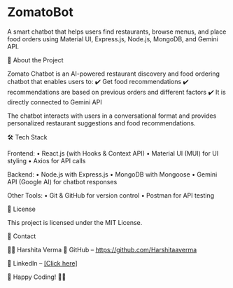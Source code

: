 # ZomatoBot
A smart chatbot that helps users find restaurants, browse menus, and place food orders using Material UI, Express.js, Node.js, MongoDB, and Gemini API.

📖 About the Project

Zomato Chatbot is an AI-powered restaurant discovery and food ordering chatbot that enables users to:
✔️ Get food recommendations
✔️ recommendations are based on previous orders and different factors
✔️ It is directly connected to Gemini API


The chatbot interacts with users in a conversational format and provides personalized restaurant suggestions and food recommendations.

🛠️ Tech Stack

Frontend:
	•	React.js (with Hooks & Context API)
	•	Material UI (MUI) for UI styling
	•	Axios for API calls

Backend:
	•	Node.js with Express.js
	•	MongoDB with Mongoose
	•	Gemini API (Google AI) for chatbot responses

Other Tools:
	•	Git & GitHub for version control
	•	Postman for API testing

📜 License

This project is licensed under the MIT License.

📧 Contact

👩‍💻 Harshita Verma
🔗 GitHub – https://github.com/Harshitaaverma

💼 LinkedIn – [[Click here]](https://www.linkedin.com/in/harshita-verma-57a5b7229)

🚀 Happy Coding! 🍕🤖
